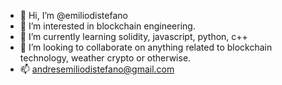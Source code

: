 - 👋 Hi, I’m @emiliodistefano
- 👀 I’m interested in blockchain engineering.
- 🌱 I’m currently learning solidity, javascript, python, c++
- 💞️ I’m looking to collaborate on anything related to blockchain technology, weather crypto or otherwise.
- 📫 andresemiliodistefano@gmail.com

